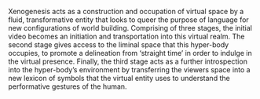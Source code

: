 Xenogenesis acts as a construction and occupation of virtual space by a fluid, transformative entity that looks to queer the purpose of language for new configurations of world building. Comprising of three stages, the initial video becomes an initiation and transportation into this virtual realm. The second stage gives access to the liminal space that this hyper-body occupies, to promote a delineation from ‘straight time’ in order to indulge in the virtual presence. Finally, the third stage acts as a further introspection into the hyper-body’s environment by transferring the viewers space into a new lexicon of symbols that the virtual entity uses to understand the performative gestures of the human. 
